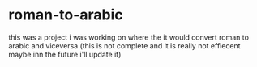 # roman-to-arabic

this was a project i was working on where the it would convert roman to arabic and viceversa 
(this is not complete and it is really not effiecent maybe inn the future i'll update it)
